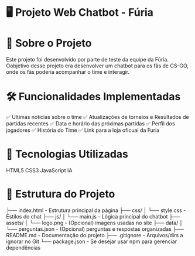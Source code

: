 
# 🖥️ Projeto Web Chatbot - Fúria

# 📌 Sobre o Projeto
Este projeto foi desenvolvido por parte de teste da equipe da Fúria.
Oobjetivo desse projeto era desenvolver um chatbot para os fãs de CS-GO, onde os fãs poderia acompanhar o time e interagir.

# 🛠️ Funcionalidades Implementadas
✅ Ultimas notícias sobre o time
✅ Atualizações de torneios e Resultados de partidas recentes
✅ Data e horário das próximas partidas
✅ Perfil dos jogadores
✅ História do Time
✅ Link para a loja oficual da Furia

# 🧩 Tecnologias Utilizadas
HTML5 
CSS3 
JavaScript 
IA

# 🚀 Estrutura do Projeto
├── index.html  - Estrutura principal da página
├── css/
│   └── style.css - Estilos do chat
├── js/
│   └── main.js  - Lógica principal do chatbot
├── assets/
│   └── logo.png  - (Opcional) imagens usadas no site
├── data/
│   └── perguntas.json  - (Opcional) perguntas e respostas organizadas
├── README.md  - Documentação do projeto
├── .gitignore  - Arquivos/dirs a ignorar no Git
└── package.json - Se desejar usar npm para gerenciar dependências




